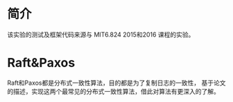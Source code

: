 # 简介
该实验的测试及框架代码来源与 MIT6.824 2015和2016 课程的实验。

# Raft&Paxos
Raft和Paxos都是分布式一致性算法，目的都是为了复制日志的一致性，
基于论文的描述，实现这两个最常见的分布式一致性算法，借此对算法有更深入的了解。
